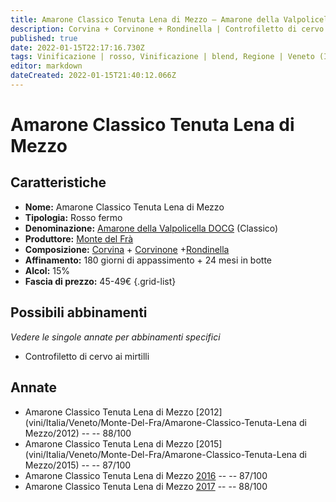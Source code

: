 ```yaml
---
title: Amarone Classico Tenuta Lena di Mezzo – Amarone della Valpolicella Classico DOCG – Monte del Frà – Veneto (IT) – 45-49€ – 3★
description: Corvina + Corvinone + Rondinella | Controfiletto di cervo ai mirtilli
published: true
date: 2022-01-15T22:17:16.730Z
tags: Vinificazione | rosso, Vinificazione | blend, Regione | Veneto (IT), Vinificazione | fermo, Vitigni | Corvina, Prezzi | 45-49€, Vitigni | Rondinella, Valutazioni | 3 stelle, Alimento | cervo, Aromatizzazione | ai mirtilli
editor: markdown
dateCreated: 2022-01-15T21:40:12.066Z
---
```


# Amarone Classico Tenuta Lena di Mezzo

## Caratteristiche
- **Nome:** Amarone Classico Tenuta Lena di Mezzo
- **Tipologia:** Rosso fermo
- **Denominazione:** [Amarone della Valpolicella DOCG](/denominazioni/Italia/Veneto/DOCG/Amarone-della-Valpolicella) (Classico)
- **Produttore:** [Monte del Frà](/produttori/Italia/Veneto/Monte-Del-Fra) 
- **Composizione:** [Corvina](/vitigni/Italia/corvina) + [Corvinone](/vitigni/Italia/corvinone) +[Rondinella](/vitigni/Italia/rondinella)
- **Affinamento:** 180 giorni di appassimento + 24 mesi in botte
- **Alcol:** 15%
- **Fascia di prezzo:** 45-49€
{.grid-list}

## Possibili abbinamenti
*Vedere le singole annate per abbinamenti specifici*

- Controfiletto di cervo ai mirtilli

## Annate
- Amarone Classico Tenuta Lena di Mezzo [2012](vini/Italia/Veneto/Monte-Del-Fra/Amarone-Classico-Tenuta-Lena di Mezzo/2012) -- <span class="star-3"></span> -- 88/100
- Amarone Classico Tenuta Lena di Mezzo [2015](vini/Italia/Veneto/Monte-Del-Fra/Amarone-Classico-Tenuta-Lena di Mezzo/2015) -- <span class="star-3"></span> -- 87/100
- Amarone Classico Tenuta Lena di Mezzo [2016](vini/Italia/Veneto/Monte-Del-Fra/Amarone-Classico-Tenuta-Lena-di-Mezzo/2016) -- <span class="star-3"></span> -- 87/100
- Amarone Classico Tenuta Lena di Mezzo [2017](vini/Italia/Veneto/Monte-Del-Fra/Amarone-Classico-Tenuta-Lena-di-Mezzo/2017) -- <span class="star-3"></span> -- 88/100
